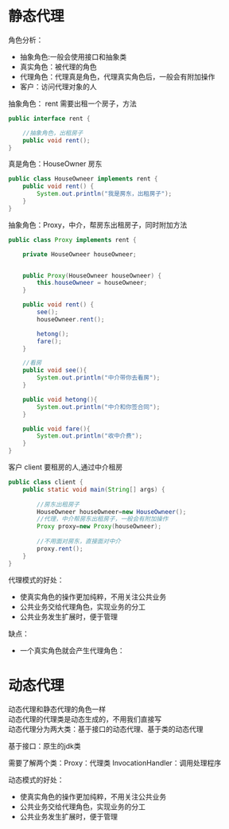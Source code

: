 # 静态代理
角色分析：  
  - 抽象角色:一般会使用接口和抽象类
  - 真实角色：被代理的角色
  - 代理角色：代理真是角色，代理真实角色后，一般会有附加操作
  - 客户：访问代理对象的人
  
  
抽象角色： rent 需要出租一个房子，方法
```java
public interface rent {

    //抽象角色，出租房子
    public void rent();
}

```


真是角色：HouseOwner 房东
```java
public class HouseOwneer implements rent {
    public void rent() {
        System.out.println("我是房东，出租房子");
    }
}
```

抽象角色：Proxy，中介，帮房东出租房子，同时附加方法
```java
public class Proxy implements rent {

    private HouseOwneer houseOwneer;


    public Proxy(HouseOwneer houseOwneer) {
        this.houseOwneer = houseOwneer;
    }

    public void rent() {
        see();
        houseOwneer.rent();

        hetong();
        fare();
    }

    //看房
    public void see(){
        System.out.println("中介带你去看房");
    }

    public void hetong(){
        System.out.println("中介和你签合同");
    }

    public void fare(){
        System.out.println("收中介费");
    }
}
```
客户 client 要租房的人,通过中介租房
```java
public class client {
    public static void main(String[] args) {
        
        //房东出租房子
        HouseOwneer houseOwneer=new HouseOwneer();
        //代理，中介帮房东出租房子，一般会有附加操作
        Proxy proxy=new Proxy(houseOwneer);
        
        //不用面对房东，直接面对中介
        proxy.rent();
    }
}
```

代理模式的好处：
- 使真实角色的操作更加纯粹，不用关注公共业务
- 公共业务交给代理角色，实现业务的分工
- 公共业务发生扩展时，便于管理

缺点：
- 一个真实角色就会产生代理角色：


# 动态代理

动态代理和静态代理的角色一样  
动态代理的代理类是动态生成的，不用我们直接写  
动态代理分为两大类：基于接口的动态代理、基于类的动态代理  

  
基于接口：原生的jdk类


需要了解两个类：Proxy：代理类 InvocationHandler：调用处理程序  


动态模式的好处：
- 使真实角色的操作更加纯粹，不用关注公共业务
- 公共业务交给代理角色，实现业务的分工
- 公共业务发生扩展时，便于管理
